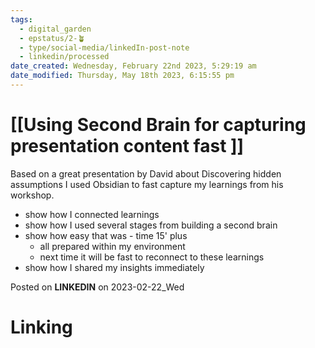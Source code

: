 ```yaml
---
tags:
  - digital_garden
  - epstatus/2-🪴
  - type/social-media/linkedIn-post-note
  - linkedin/processed
date_created: Wednesday, February 22nd 2023, 5:29:19 am
date_modified: Thursday, May 18th 2023, 6:15:55 pm
---
```

# [[Using Second Brain for capturing presentation content fast ]]
Based on a great presentation by David about Discovering hidden assumptions I used Obsidian to fast capture my learnings from his workshop. 
+ show how I connected learnings
+ show how I used several stages from building a second brain
+ show how easy that was - time 15' plus
	+ all prepared within my environment
	+ next time it will be fast to reconnect to these learnings
+ show how I shared my insights immediately


Posted on **LINKEDIN** on 2023-02-22_Wed
# Linking